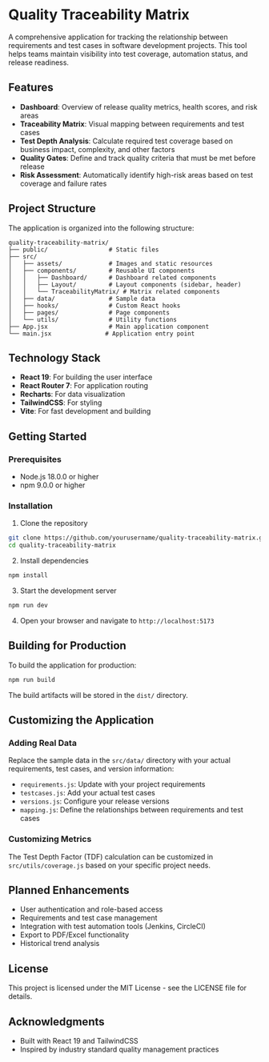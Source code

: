 # Quality Traceability Matrix

A comprehensive application for tracking the relationship between requirements and test cases in software development projects. This tool helps teams maintain visibility into test coverage, automation status, and release readiness.

## Features

- **Dashboard**: Overview of release quality metrics, health scores, and risk areas
- **Traceability Matrix**: Visual mapping between requirements and test cases
- **Test Depth Analysis**: Calculate required test coverage based on business impact, complexity, and other factors
- **Quality Gates**: Define and track quality criteria that must be met before release
- **Risk Assessment**: Automatically identify high-risk areas based on test coverage and failure rates

## Project Structure

The application is organized into the following structure:

```
quality-traceability-matrix/
├── public/                 # Static files
├── src/
│   ├── assets/             # Images and static resources
│   ├── components/         # Reusable UI components
│   │   ├── Dashboard/      # Dashboard related components
│   │   ├── Layout/         # Layout components (sidebar, header)
│   │   └── TraceabilityMatrix/ # Matrix related components
│   ├── data/               # Sample data
│   ├── hooks/              # Custom React hooks
│   ├── pages/              # Page components
│   └── utils/              # Utility functions
├── App.jsx                 # Main application component
└── main.jsx               # Application entry point
```

## Technology Stack

- **React 19**: For building the user interface
- **React Router 7**: For application routing
- **Recharts**: For data visualization
- **TailwindCSS**: For styling
- **Vite**: For fast development and building

## Getting Started

### Prerequisites

- Node.js 18.0.0 or higher
- npm 9.0.0 or higher

### Installation

1. Clone the repository

```bash
git clone https://github.com/yourusername/quality-traceability-matrix.git
cd quality-traceability-matrix
```

2. Install dependencies

```bash
npm install
```

3. Start the development server

```bash
npm run dev
```

4. Open your browser and navigate to `http://localhost:5173`

## Building for Production

To build the application for production:

```bash
npm run build
```

The build artifacts will be stored in the `dist/` directory.

## Customizing the Application

### Adding Real Data

Replace the sample data in the `src/data/` directory with your actual requirements, test cases, and version information:

- `requirements.js`: Update with your project requirements
- `testcases.js`: Add your actual test cases
- `versions.js`: Configure your release versions
- `mapping.js`: Define the relationships between requirements and test cases

### Customizing Metrics

The Test Depth Factor (TDF) calculation can be customized in `src/utils/coverage.js` based on your specific project needs.

## Planned Enhancements

- User authentication and role-based access
- Requirements and test case management
- Integration with test automation tools (Jenkins, CircleCI)
- Export to PDF/Excel functionality
- Historical trend analysis

## License

This project is licensed under the MIT License - see the LICENSE file for details.

## Acknowledgments

- Built with React 19 and TailwindCSS
- Inspired by industry standard quality management practices